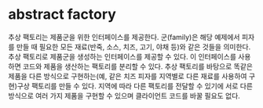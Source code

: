 # abstract factory

추상 팩토리는 제품군을 위한 인터페이스를 제공한다. 군(family)은 해당 예제에서 피자를 만들 때 필요한 모든 재료(반죽, 소스, 치즈, 고기, 야채 등)와 같은 것들을 의미한다. 추상 팩토리로 제품군을 생성하는 인터페이스를 제공할 수 있다. 이 인터페이스를 사용하면 코드와 제품을 생산하는 팩토리를 분리할 수 있다. 추상 팩토리를 바탕으로 똑같은 제품을 다른 방식으로 구현하는(예, 같은 치즈 피자를 지역별로 다른 재료를 사용하여 구현)구상 팩토리를 만들 수 있다. 지역에 따라 다른 팩토리를 전달할 수 있기에 서로 다른 방식으로 여러 가지 제품을 구현할 수 있으며 클라이언트 코드를 바꿀 필요도 없다.